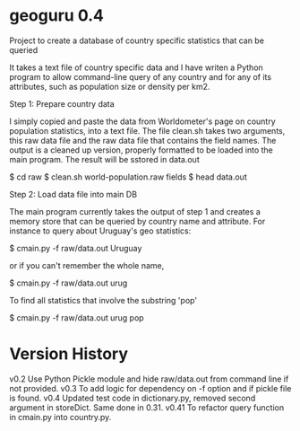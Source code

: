 # geoguru 0.4

Project to create a database of country specific statistics that can be queried

It takes a text file of country specific data and I have writen a Python program to allow command-line query of any country and for any of its attributes, such as population size or density per km2.

Step 1: Prepare country data

I simply copied and paste the data from Worldometer's page on country population statistics, into a text file.  The file clean.sh takes two arguments, this raw data file and the raw data file that contains the field names.  The output is a cleaned up version, properly formatted to be loaded into the main program.  The result will be sstored in data.out

$ cd raw
$ clean.sh world-population.raw fields
$ head data.out

Step 2: Load data file into main DB

The main program currently takes the output of step 1 and creates a memory store that can be queried by country name and attribute.  For instance to query about Uruguay's geo statistics:

$ cmain.py -f raw/data.out Uruguay

or if you can't remember the whole name,

$ cmain.py -f raw/data.out urug

To find all statistics that involve the substring 'pop'

$ cmain.py -f raw/data.out urug pop

Version History
===============

v0.2	Use Python Pickle module and hide raw/data.out from command line if not provided.
v0.3	To add logic for  dependency on -f option and if pickle file is found.
v0.4	Updated test code in dictionary.py, removed second argument in storeDict. Same done in 0.31.
v0.41	To refactor query function in cmain.py into country.py.